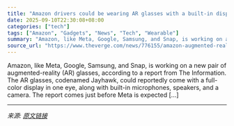 ```yaml
---
title: "Amazon drivers could be wearing AR glasses with a built-in display next year"
date: 2025-09-10T22:30:08+08:00
categories: ["tech"]
tags: ["Amazon", "Gadgets", "News", "Tech", "Wearable"]
summary: "Amazon, like Meta, Google, Samsung, and Snap, is working on a new pair of augmented-reality (AR) glasses, according to a report from The Information. The AR glasses, codenamed Jayhawk, could reportedl"
source_url: "https://www.theverge.com/news/776155/amazon-augmented-reality-glasses-jayhawk-launch-rumors"
---
```


Amazon, like Meta, Google, Samsung, and Snap, is working on a new pair of augmented-reality (AR) glasses, according to a report from The Information. The AR glasses, codenamed Jayhawk, could reportedly come with a full-color display in one eye, along with built-in microphones, speakers, and a camera. The report comes just before Meta is expected [&#8230;]

---

*来源: [原文链接](https://www.theverge.com/news/776155/amazon-augmented-reality-glasses-jayhawk-launch-rumors)*

